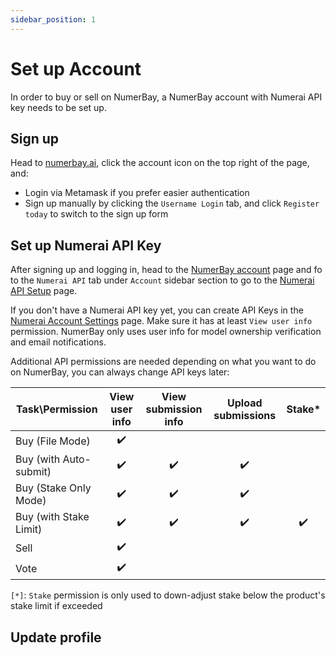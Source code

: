 ```yaml
---
sidebar_position: 1
---
```


# Set up Account

In order to buy or sell on NumerBay, a NumerBay account with Numerai API key needs to be set up.

## Sign up

Head to [numerbay.ai](https://numerbay.ai), click the account icon on the top right of the page, and:
- Login via Metamask if you prefer easier authentication
- Sign up manually by clicking the `Username Login` tab, and click `Register today` to switch to the sign up form

## Set up Numerai API Key

After signing up and logging in, head to the [NumerBay account](https://numerbay.ai/my-account) page and fo to the `Numerai API` tab under `Account` sidebar section to go to the [Numerai API Setup](https://numerbay.ai/my-account/numerai-api) page.

If you don't have a Numerai API key yet, you can create API Keys in the [Numerai Account Settings](https://numer.ai/account) page. Make sure it has at least `View user info` permission. NumerBay only uses user info for model ownership verification and email notifications.

Additional API permissions are needed depending on what you want to do on NumerBay, you can always change API keys later:

| Task\Permission         |    View user info    | View submission info |  Upload submissions  |        Stake*        |
| ----------------------- | :------------------: | :------------------: | :------------------: | :------------------: |
| Buy (File Mode)         | :heavy_check_mark:   |                      |                      |                      |
| Buy (with Auto-submit)  | :heavy_check_mark:   | :heavy_check_mark:   | :heavy_check_mark:   |                      |
| Buy (Stake Only Mode)   | :heavy_check_mark:   | :heavy_check_mark:   | :heavy_check_mark:   |                      |
| Buy (with Stake Limit)  | :heavy_check_mark:   | :heavy_check_mark:   | :heavy_check_mark:   |  :heavy_check_mark:  |
| Sell                    | :heavy_check_mark:   |                      |                      |                      |
| Vote                    | :heavy_check_mark:   |                      |                      |                      |

`[*]`: `Stake` permission is only used to down-adjust stake below the product's stake limit if exceeded

## Update profile

